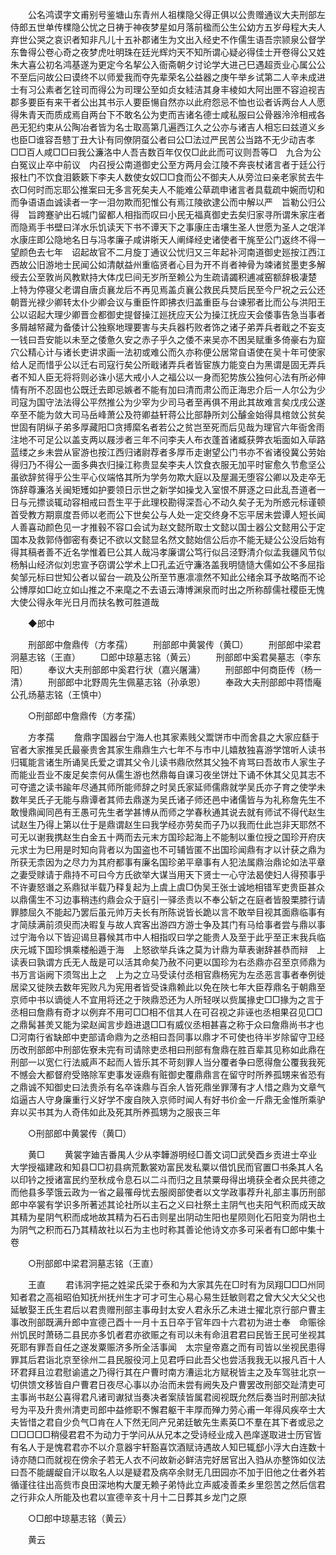 <!-- { "loadSidebar": true } -->
　　公名鸿谟字文甫别号鉴塘山东青州人祖檏隐父得正俱以公贵赠通议大夫刑部左侍郎五世单传檏隐公忧之日祷于神夜梦星如月落前楹而公生公幼方五岁母程大夫人弃世公哭之哀识者知非凡儿十五补郡诸生为文出入经史不作儒生语吾宗颕泉公督学东鲁得公卷心奇之夜梦虎吐明珠在廷光辉灼天不知所谓心疑必得佳士开卷得公又姓朱大喜公初名鸿基遂为更定今名挈公入衙斋朝夕讨论学大进己巳遇超贡业心属公公不至后问故公曰谟终不以师爱我而夺先辈荣名公益器之庚午举乡试第二人辛未成进士有习公素者乞铨司而得公为司理公至如贞女絓洁其身丰棱如大阿出匣不容迫视吉郡多要臣有来干者公出其书示人要臣愓自然亦以此府怨忌不恤也讼者诉两台人人愿得朱青天而质成焉自两台下不敢名公为吏而吉诸名德士咸私服曰公骨器泠泠相戒各邑无犯约束从公陶冶者皆为名士取高第几遍西江久之公亦与诸吉人相忘曰兹道义乡也臣□谁容吾戆丁丑大讣有同僚阴虿公者曰公□法过严民苦公当路不无少动吉孝□□百人咸□□曰我公濂洛中人吾吉数百年仅仅□此此而可议则吾等□　九合为公白冤议止卒中前议　内召授公南道御史公至方两月会江陵不奔丧杖诸言者于廷公行报杜门不饮食泪簌簌下李夫人数使女奴□□食而公不御夫人从旁泣曰亲老家贫去牛衣□何时而忘耶公推案曰无多言死矣夫人不能难公草疏申诸言者具载疏中婉而切和而争语语血诚读者一字一泪勿欺而犯惟公有焉江陵欲逮公而中解以严　旨勒公归公得　旨跨蹇驴出石城门留都人相指而叹曰小民无福真御史去矣归家寻所谓朱家庄者而隐焉手书壁曰洋水乐饥读天下书不谭天下之事康庄击壤生圣人世愿为圣人之氓洋水康庄即公隐地名日与冯孝廉子咸讲晣天人阐绎经史诸使者干旄至公门返终不得一望颜色去七年　诏起故官不二月旋丁通议公忧归又三年起补河南道御史廵按江西江西故公旧游地士民闻公如清献益州重临贤者心目为开不肖者神骨为竦诸贫墨吏多解绶去公至敦尚风教默持大体戊巳间无岁所至赖公为生疏请蠲积逋减窑额辞极凄楚　上特为停寝父老谓自唐贞襄龙后不再见焉盖贞襄公救民兵燹后民至今尸祝之云公还　朝晋光禄少卿转太仆少卿会议与重臣忤即拂衣归盖重臣与台谏邪者比而公与洪阳王公以诏起大理少卿晋佥都御史提督操江廵抚应天公为操江抚应天会倭事告急当事者多屑越帑藏为备倭计公独察地理要害与夫兵器朽败者饰之诸子弟弄兵者戢之不妄支一钱曰吾安能以未至之倭惫久安之赤子乎久之倭不来吴亦不困吴赋重多倚豪右为窟穴公精心计与诸长吏讲求画一法初或难公而久亦称便公居常自语使在吴十年可使家给人足而惜乎公以迁右司寇行矣公所戢诸弄兵者皆宦族力能变白为黑谓是固无弄兵者不知人臣无将将则必诛小惩大戒小人之福公以一身而犯势族公独何心法有所必伸情有所不忍固也公既迁去即忌嫉者不能有加曰清而肃公而正海忠介后一人尔公为少司寇为国守法法得公平然推公为少宰为少司马者至再俱不用此其故难言矣戊戌公遂卒至不能为敛大司马岳峰萧公及符卿益轩蒋公比部静所刘公醵金始得具棺敛公贫矣世固有阴纵子弟多厚藏阳□贪搏縻名者若公之贫岂至死而后见哉为理官六年衙舍雨注地不可足公以盖支两以屐涉者三年不问李夫人布衣蓬首诸臧获弊衣垢面如入荜路蓝缕之乡未尝从宦游也按江西归诸尉荐者多厚币走谢望公门书亦不省诸役冀公劳始得归乃不得公一面多典衣归操江称贵显矣李夫人饮食衣服无加平时宦愈久节愈坚公虽欲辞贫得乎公生平心仪端恪其所为学务勿欺大庭以及屋漏无堕容公卿以及走卒无饰辞尊濂洛关闽矩矱如护要领日示世之新学如操戈入室恨不屏逐之曰此乱吾道者一日与元摽谈辄动容相戒曰吾生平于此理校勘得深吾心不动久矣子无为所惑元标谨顿首受教方期禀度吾师以老而公下世矣公与人处一定交终身不忘平居未尝谭人短长闻人善喜动颜色见一才推毂不容口会试为赵文懿所取士文懿以国士器公文懿用公于定国本及救郭侍御密有奏记不欲以文懿显名然文懿始信公后亦不能无疑公公没后始有得其稿者善不近名学惟着巳公其人哉冯孝廉谓公笃行似吕泾野清介似孟我疆风节似杨斛山经济似刘忠宣予窃谓公学术上□孔孟近守濂洛盖我明慥慥大儒如公不多屈指矣邹元标曰世知公者以留台一疏及公所至节惠凛凛然不知此公绪余耳予故略而不论公博厚如□屹立如山推之不来麾之不去语云漙博渊泉而时出之所称醇儒社稷臣无愧大使公得永年光日月而扶名教可胜道哉 

　　◆郎中 

　　刑部郎中詹鼎传（方孝孺） 
　　刑部郎中黄裳传（黄□） 
　　刑部郎中梁君泂墓志铭（王直） 
　　□郎中琼墓志铭（黄云） 
　　刑部郎中奚君昊墓志（李东阳） 
　　奉议大夫刑部郎中奚君行状（嘉兴屠滽） 
　　刑部郎中何商臣传（杨一清） 
　　刑部郎中北野周先生佩墓志铭（孙承恩） 
　　奉政大夫刑部郎中蒋悟庵公孔炀墓志铭（王慎中） 

　　○刑部郎中詹鼎传（方孝孺） 

　　方孝孺 
　　詹鼎字国器台宁海人也其家素贱父鬻饼市中而舍县之大家应繇于官者大家推吴氏最豪贵舍其家生鼎鼎生六七年不与市中儿嬉敖独喜游学馆听人读书归辄能言诸生所诵吴氏爱之谓其父令儿读书鼎欣然其父独不肯骂曰吾故市人家生子而能业吾业不废足矣柰何从儒生游也然鼎每自课习夜坐饼灶下诵不休其父见其志不可夺遣之读书踰年尽通其师所能师辞之时吴氏家延师儒鼎就学吴氏亦子育之使学未数年吴氏子无能与鼎谭者其师去鼎遂为吴氏诸子师还邑中诸儒皆与为礼称詹先生不敢慢鼎闻同邑有王愚可先生者学甚博从而师之学春秋通其说去就有师试不得代赵生试赵生乃得上第以仕于是鼎谓赵生曰我学经亦劳矣而子乃以我而仕此岂非天耶然不可无以谢我携赵生白金五十两而去元末方国珍起海上不能制以重位授之国珍开府庆元求士为巳用是时知向背者以为国盗也不可辅皆匿不出国珍闻鼎有才以计获之鼎为所获无柰因为之尽力为其府都事有廉名国珍弟平章事有人犯法属鼎治鼎论如法平章之妻受赇请于鼎持不可曰今方氏欲举大谋当用天下贤士一心守法曷使妇人得预事乎不许妻怒谮之系鼎狱半载乃释复起为上虞上虞□伪吴王张士诚地相错军吏贵臣甚众以鼎儒生不习边事稍违约鼎会众于庭引一驿丞责以不奉公斩之在庭者皆股栗膝行请罪膝屈久不能起乃罢后虽元帅万夫长有所陈说皆长跪以言不敢举目视其面鼎临事有才简牍满前须臾而决暇复与故人宾客出游四方游士争及其门有马给事者尝与鼎以事过宁海令以下皆迎谒旦暮候其市中人相指叹曰学之能贵人及至于此乎至正末我兵临庆元城下国珍惧乘楼船遁于海　上怒欲举兵诛之莫为计鼎为草表谢辞甚恭而辩　上读表曰孰谓方氏无人哉是可以活其命矣乃赦不问更以国珍为右丞鼎亦召至京师鼎为书万言诣阙下须驾出上之　上为之立马受读付丞相官鼎杨宪为左丞恶言事者奉例徙居梁又徙陜去数年宪败凡为宪用者皆受诛鼎赖此以免在陜七年大臣荐鼎名于朝鼎至京师中书以谪徙人不宜用将还之于陜鼎恐还为人所轻咲以赀属掾史□□掾为之言于丞相曰詹鼎有奇才以例弃不用可□□相不信其人在可召视之非诬也丞相果召见□□之鼎髯甚羙又能为梁赵闻言步趋进退□□有威仪丞相甚喜之称于众曰詹鼎尚书才也□河南行省缺郎中吏部请命鼎为之丞相曰吾同事以鼎才不可使也待半岁除留守卫经历改刑部郎中刑部佐寮未完有司请除吏丞相曰刑部有詹鼎在胜百辈其见称如此鼎在刑部一以宽仁行法威声不起而人皆乐其不苛刻罪人当分覆者争曰愿得詹公覆我我死不憾会大都督府受赂除军吏事发诬鼎有赃御史覆鼎鼎言在留守时所养孤甥来省恐有之鼎诚不知御史曰法贵杀有名卒诛鼎与百余人皆死鼎坐罪薄有才人惜之鼎为文章气焰逼古人守身廉重行义好学不废自陜入京师时闻人有好书价金一斤鼎无金惟所乘驴弃以买书其为人奇伟如此及死其所养孤甥为之服丧三年 

　　○刑部郎中黄裳传（黄□） 

　　黄□ 
　　黄裳字廸吉番禺人少从李韡游明经□善文词□武癸酉乡贡进士卒业大学授福建政和知县□□初县病荒歉裳劝富民发私粟以借饥民而官置□书条其人名以印钤之授诸富民约至秋成令息石以二斗而归之且禁粟母得出境获全者众民共德之而他县多莩饿云政为一省之最罹母忧去服阕部使者以文学政事荐升礼部主事历刑部郎中卒裳有学识多所著述其论社所以主石之义曰社祭土主阴气也夫阳气积而成天故其精为星阴气积而成地故其精为石石击则星出阴动生阳也星陨则化石阳变为阴也土为阴气之积而石乃其精故社以石为主也时称其善论他诗文亦多可采者有□郎中集十卷 

　　○刑部郎中梁君泂墓志铭（王直） 

　　王直 
　　君讳泂字挹之姓梁氏梁于泰和为大家其先在□时有为凤翔□□□州同知者君之高祖昭伯知抚州抚州生才可才可生心易心易生廷敏则君之曾大父大父父也延敏娶王氏生君后以君贵赠刑部主事毋封太安人君永乐乙未进士擢北京行部户曹主事改刑部既满升郎中宣德己酉十一月十五日卒于官年四十六君初为进士奉　命赈徐州饥民时萧砀二县民亦多饥者君亦欲赈之有司以未有命沮君君曰民皆王民可坐视其死耶有罪吾自任之遂发粟赈济多所全活事闻　太宗皇帝嘉之而有司皆以坐视民患得罪其后君诣北京至徐州二县民服役河上见君呼曰此吾父也尝活我我无以报凡百十人环君拜且泣君慰谕遣之乃得行其在户曹时南方漕运北方赋税皆主之及车驾驻北京一切供馈文移皆自户曹君日夜尽心事以办治而未尝有阙失及户曹罢改刑部交趾清吏可主事尚书赵公喜得君凡诸司谳狱当奏决者案牍皆属君阅视既允然后奏当时刑部决狱号为平及升贵州清吏司郎中益修职不懈君躯干丰厚而殚力劳心甫一年得风疾卒士大夫皆惜之君自少负气□肯在人下然无同产兄弟廷敏先生素英□不羣在其下者或忌之□□□□□稍侵君君不为动力于学问从从兄本之受诗经业成入邑庠遂取进士历官皆有名人于是愧君君亦不以介意器宇轩豁喜饮酒赋诗遇故人知巳辄郄小浮大白连数十诗亦随口而就视在傍余子若无人衣不问故新必鲜洁完好居官出入驺从亦整饰如仪法曰吾不能龌龊自汗以取名人以是疑君及病卒余财无几田园亦不加于旧他之仕者外若循谨往往出高赀市良田深地构大厦无赖子弟恃此立声威凌善柔乡里怨苦之然后信君之行非众人所能及也君以宣德辛亥十月十二日葬其乡龙门之原 

　　○□郎中琼墓志铭（黄云） 

　　黄云 
